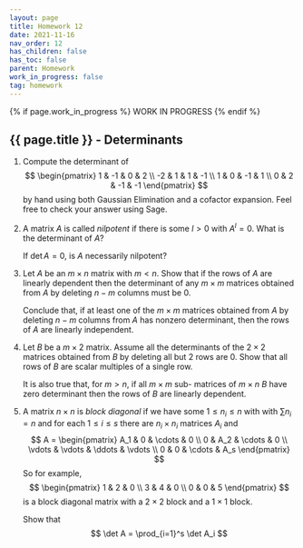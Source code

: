 ```yaml
---
layout: page
title: Homework 12
date: 2021-11-16
nav_order: 12
has_children: false
has_toc: false
parent: Homework
work_in_progress: false
tag: homework 
---
```


{% if page.work_in_progress %}
    WORK IN PROGRESS
{% endif %}

## {{ page.title }} - Determinants

1. Compute the determinant of 
$$
    \begin{pmatrix} 
        1 & -1 & 0 & 2 \\
        -2 & 1 & 1 & -1 \\
        1 & 0 & -1 & 1 \\
        0 & 2 & -1 & -1 
    \end{pmatrix}
$$
by hand using both Gaussian Elimination and a 
cofactor expansion. Feel free to check your answer using 
Sage. 

2. A matrix $A$ is called _nilpotent_ if there is some 
$l > 0$ with $A^l = 0$. What is the determinant of $A$? 

    If $\det A = 0$, is $A$ necessarily nilpotent?

3. Let $A$ be an $m \times n$ matrix with $m < n$. Show that 
if the rows of $A$ are linearly dependent then the determinant 
of any $m \times m$ matrices obtained from $A$ by deleting $n-m$ 
columns must be $0$. 

    Conclude that, if at least one of the $m \times m$ matrices 
    obtained from $A$ by deleting $n-m$ columns from $A$ has nonzero 
    determinant, then the rows of $A$ are linearly independent. 

4. Let $B$ be a $m \times 2$ matrix. Assume all the determinants of 
the $2 \times 2$ matrices obtained from $B$ by deleting all 
but $2$ rows are $0$. 
Show that all rows of $B$ are scalar multiples of a single row.  

    It is also true that, for $m > n$, if all $m \times m$ sub-
    matrices of $m \times n$
    $B$ have zero determinant then the rows of $B$ are linearly 
    dependent. 

5. A matrix $n \times n$ is _block diagonal_ if we have some 
$1 \leq n_i \leq n$ with with $\sum n_i = n$ and for each
$1 \leq i \leq s$ there are $n_i \times n_i$ matrices $A_i$ and 
$$
    A = \begin{pmatrix}
        A_1 & 0 & \cdots & 0 \\
        0 & A_2 & \cdots & 0 \\
        \vdots & \vdots & \ddots & \vdots \\
        0 & 0 & \cdots & A_s 
    \end{pmatrix}
$$
So for example, 
$$
    \begin{pmatrix} 
        1 & 2 & 0 \\
        3 & 4 & 0 \\
        0 & 0 & 5
    \end{pmatrix} 
$$
is a block diagonal matrix with a $2 \times 2$ block and a
$1 \times 1$ block. 

    Show that 
    $$
        \det A = \prod_{i=1}^s \det A_i 
    $$
